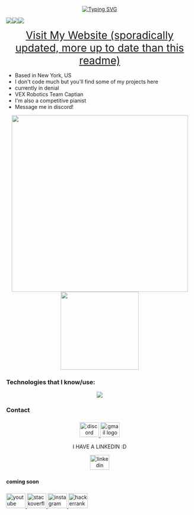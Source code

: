 
<section align = "center">
  
 [![Typing SVG](https://readme-typing-svg.demolab.com?font=Chivo+Mono&weight=200&size=26&duration=798&color=F7F7F7&background=222B42&center=true&multiline=true&repeat=false&width=745&height=172&lines=Hi!+I'm+Ray+%7C+%E5%93%88%E5%96%BD%EF%BC%81%E6%88%91%E5%8F%AB%E5%94%90%E7%91%9E;16%2C+HS+Junior;Robotics+-+Piano+-+Sci%2FMath+Research;%E4%BC%9A%E8%AF%B4%E4%B8%AD%E6%96%87%EF%BC%88%E7%AE%80%E4%BD%93+only%EF%BC%89;chat+w%2F+me!+%E7%BB%99%E6%88%91%E5%8F%91%E6%B6%88%E6%81%AF%EF%BC%81%3A3++%E2%99%A5%E2%99%A5%E2%99%A5)](https://git.io/typing-svg)


<!-- [![Typing SVG](https://readme-typing-svg.herokuapp.com?font=Chivo+Mono&weight=200&size=40&duration=4000&pause=1000&color=A0C3DC&width=435&height=102&lines=Hi!+I'm+Ray;%E4%BD%A0%E5%A5%BD%EF%BC%81%E6%88%91%E5%8F%AB%E5%94%90%E7%91%9E;Student+%2B+Developer+%2B+Pianist+%2B+Engineer;Python+%2B+Java+%2B+CPP+;%E4%BC%9A%E8%AF%B4%E4%B8%AD%E6%96%87%EF%BC%88%E7%AE%80%E4%BD%93%EF%BC%89;Message+me!++%E7%BB%99%E6%88%91%E5%8F%91%E6%B6%88%E6%81%AF%EF%BC%81)](https://git.io/typing-svg) -->


<img src="https://komarev.com/ghpvc/?username=Ray0716&color=blueviolet&style=for-the-badge" style="float:left">
<img src="https://img.shields.io/github/followers/Ray0716?style=for-the-badge" style="float:left">
<img src="https://img.shields.io/github/last-commit/Ray0716/Ray0716?style=for-the-badge" style="float:left">

<br>

<div styles="display:inline-block">

<a href = "https://raytang.pages.dev/" style = "font-size: 2em;"> Visit My Website (sporadically updated, more up to date than this readme)</a>

</section>

* Based in New York, US <br>
* I don't code much but you'll find some of my projects here <br>
* currently in denial <br>
* VEX Robotics Team Captian <br>
* I'm also a competitive pianist <br>
* Message me in discord! <br>

  


  
</div>
<section align = "center">
  
<img src="http://github-profile-summary-cards.vercel.app/api/cards/profile-details?username=Ray0716&theme=transparent" width="475"/> <img src="http://github-profile-summary-cards.vercel.app/api/cards/productive-time?username=Ray0716&theme=transparent&utcOffset=8" width="210"/>

</section>



### Technologies that I know/use:

<p align="center">
  
  <img src = "https://skillicons.dev/icons?i=py,pytorch,java,cpp,arduino,html,css,ts,md,vite,react,vscode,git,github,notion&perline=6">

  
  
</p>





<h3 align="left">Contact</h3>

###

<div align="center">
  <a href="https://discord.com/users/866143814698532894" target="_blank">
    <img src="https://raw.githubusercontent.com/maurodesouza/profile-readme-generator/master/src/assets/icons/social/discord/default.svg" width="52" height="40" alt="discord logo"  />
  </a>
  <a href="https://mailto:raytang11792@gmail.com" target="_blank">
    <img src="https://raw.githubusercontent.com/maurodesouza/profile-readme-generator/master/src/assets/icons/social/gmail/default.svg" width="52" height="40" alt="gmail logo"  />
  </a>

I HAVE A LINKEDIN :D
  
  <a href="https://www.linkedin.com/in/r-tang/" target="_blank">
    <img src="https://raw.githubusercontent.com/maurodesouza/profile-readme-generator/master/src/assets/icons/social/linkedin/default.svg" width="52" height="40" alt="linkedin logo"  />
  </a>
</div>

###

<h4 align="left">coming soon</h4>

###

<div align="left">
  <a href="https://example.com" target="_blank">
    <img src="https://raw.githubusercontent.com/maurodesouza/profile-readme-generator/master/src/assets/icons/social/youtube/default.svg" width="52" height="40" alt="youtube logo"  />
  </a>
  
  <a href="https://example.com" target="_blank">
    <img src="https://raw.githubusercontent.com/maurodesouza/profile-readme-generator/master/src/assets/icons/social/stackoverflow/default.svg" width="52" height="40" alt="stackoverflow logo"  />
  </a>
  <a href="https://example.com" target="_blank">
    <img src="https://raw.githubusercontent.com/maurodesouza/profile-readme-generator/master/src/assets/icons/social/instagram/default.svg" width="52" height="40" alt="instagram logo"  />
  </a>
  <a href="https://example.com" target="_blank">
    <img src="https://raw.githubusercontent.com/maurodesouza/profile-readme-generator/master/src/assets/icons/social/hackerrank/default.svg" width="52" height="40" alt="hackerrank logo"  />
  </a>
</div>

###




<!---
Ray0716/Ray0716 is a ✨ special ✨ repository because its `README.md` (this file) appears on your GitHub profile.
You can click the Preview link to take a look at your changes.
--->
